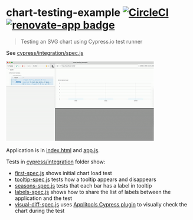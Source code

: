 # chart-testing-example [![CircleCI](https://circleci.com/gh/bahmutov/chart-testing-example.svg?style=svg)](https://circleci.com/gh/bahmutov/chart-testing-example) [![renovate-app badge][renovate-badge]][renovate-app]

> Testing an SVG chart using Cypress.io test runner

See [cypress/integration/spec.js](cypress/integration/spec.js)

![Cypress running the test](images/chart-test.gif)

Application is in [index.html](index.html) and [app.js](app.js).

Tests in [cypress/integration](cypress/integration) folder show:

- [first-spec.js](cypress/integration/first-spec.js) shows initial chart load test
- [tooltip-spec.js](cypress/integration/tooltip-spec.js) tests how a tooltip appears and disappears
- [seasons-spec.js](cypress/integration/seasons-spec.js) tests that each bar has a label in tooltip
- [labels-spec.js](cypress/integration/labels-spec.js) shows how to share the list of labels between the application and the test
- [visual-diff-spec.js](cypress/integration/visual-diff-spec.js) uses [Applitools Cypress plugin](https://github.com/applitools/eyes-cypress) to visually check the chart during the test

[renovate-badge]: https://img.shields.io/badge/renovate-app-blue.svg
[renovate-app]: https://renovateapp.com/

